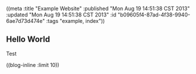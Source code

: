 ((meta :title     "Example Website"
       :published "Mon Aug 19 14:51:38 CST 2013"
       :updated   "Mon Aug 19 14:51:38 CST 2013"
       :id        "b09605f4-87ad-4f38-9940-6ae7d73d474e"
       :tags      "example, index"))

## Hello World

Test

((blog-inline :limit 10))
